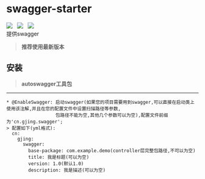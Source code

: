 # swagger-starter
![](https://img.shields.io/badge/version-1.0.0-green.svg) &nbsp; 
![](https://img.shields.io/badge/author-Gjing-green.svg) &nbsp; 
![](https://img.shields.io/badge/builder-success-green.svg)   
提供swagger  
> **推荐使用最新版本**  
     
**安装**
---
> **autoswagger工具包**
---
```
* @EnableSwagger: 启动swagger(如果您的项目需要用到swagger,可以直接在启动类上使用该注解,并且在您的配置文件中设置扫描路径等参数,
                  包路径不能为空,其他几个参数可以为空),配置文件前缀为'cn.gjing.swagger';
> 配置如下(yml格式):
  cn:
    gjing:
      swagger:
        base-package: com.example.demo(controller层完整包路径,不可以为空)
        title: 我是标题(可以为空)
        version: 1.0(默认1.0)
        description: 我是描述(可以为空)
```  
